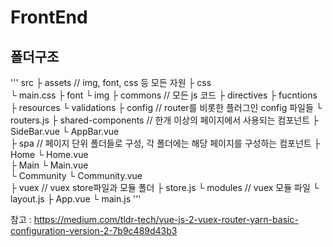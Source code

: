 # FrontEnd

## 폴더구조 

'''
src
├ assets			// img, font, css 등 모든 자원 
   ├ css		
       └ main.css
   ├ font
   └ img
├ commons		// 모든 js 코드
   ├ directives
   ├ fucntions
   ├ resources
   └ validations
├ config			// router를 비롯한 플러그인 config 파일들
   └ routers.js
├ shared-components	// 한개 이상의 페이지에서 사용되는 컴포넌트
   ├ SideBar.vue
   └ AppBar.vue   
├ spa			// 페이지 단위 폴더들로 구성, 각 폴더에는 해당 페이지를 구성하는 컴포넌트
   ├ Home
      └ Home.vue				
   ├ Main
      └ Main.vue				
   └ Community
      └ Community.vue	
├ vuex			// vuex store파일과 모듈 폴더
   ├ store.js
   └ modules		// vuex 모듈 파일
      └ layout.js 
├ App.vue
└ main.js
'''

참고 : https://medium.com/tldr-tech/vue-js-2-vuex-router-yarn-basic-configuration-version-2-7b9c489d43b3